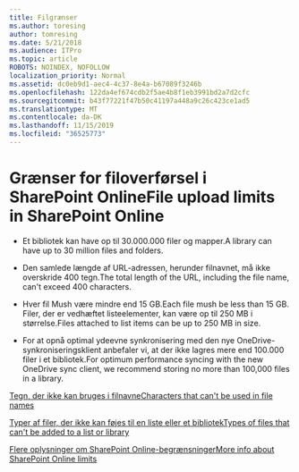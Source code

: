 ```yaml
---
title: Filgrænser
ms.author: toresing
author: tomresing
ms.date: 5/21/2018
ms.audience: ITPro
ms.topic: article
ROBOTS: NOINDEX, NOFOLLOW
localization_priority: Normal
ms.assetid: dc0eb9d1-aec4-4c37-8e4a-b67089f3246b
ms.openlocfilehash: 122da4ef674cdb2f5ae4b8f1eb3991bd2a7d2cfc
ms.sourcegitcommit: b43f77221f47b50c41197a448a9c26c423ce1ad5
ms.translationtype: MT
ms.contentlocale: da-DK
ms.lasthandoff: 11/15/2019
ms.locfileid: "36525773"
---
```

# <a name="file-upload-limits-in-sharepoint-online"></a><span data-ttu-id="54e40-102">Grænser for filoverførsel i SharePoint Online</span><span class="sxs-lookup"><span data-stu-id="54e40-102">File upload limits in SharePoint Online</span></span>

- <span data-ttu-id="54e40-103">Et bibliotek kan have op til 30.000.000 filer og mapper.</span><span class="sxs-lookup"><span data-stu-id="54e40-103">A library can have up to 30 million files and folders.</span></span>
    
- <span data-ttu-id="54e40-104">Den samlede længde af URL-adressen, herunder filnavnet, må ikke overskride 400 tegn.</span><span class="sxs-lookup"><span data-stu-id="54e40-104">The total length of the URL, including the file name, can't exceed 400 characters.</span></span>
    
- <span data-ttu-id="54e40-105">Hver fil Mush være mindre end 15 GB.</span><span class="sxs-lookup"><span data-stu-id="54e40-105">Each file mush be less than 15 GB.</span></span> <span data-ttu-id="54e40-106">Filer, der er vedhæftet listeelementer, kan være op til 250 MB i størrelse.</span><span class="sxs-lookup"><span data-stu-id="54e40-106">Files attached to list items can be up to 250 MB in size.</span></span>
    
- <span data-ttu-id="54e40-107">For at opnå optimal ydeevne synkronisering med den nye OneDrive-synkroniseringsklient anbefaler vi, at der ikke lagres mere end 100.000 filer i et bibliotek.</span><span class="sxs-lookup"><span data-stu-id="54e40-107">For optimum performance syncing with the new OneDrive sync client, we recommend storing no more than 100,000 files in a library.</span></span> 
    
[<span data-ttu-id="54e40-108">Tegn, der ikke kan bruges i filnavne</span><span class="sxs-lookup"><span data-stu-id="54e40-108">Characters that can't be used in file names</span></span>](https://go.microsoft.com/fwlink/?linkid=866430)
  
[<span data-ttu-id="54e40-109">Typer af filer, der ikke kan føjes til en liste eller et bibliotek</span><span class="sxs-lookup"><span data-stu-id="54e40-109">Types of files that can't be added to a list or library</span></span>](https://go.microsoft.com/fwlink/?linkid=273757)
  
[<span data-ttu-id="54e40-110">Flere oplysninger om SharePoint Online-begrænsninger</span><span class="sxs-lookup"><span data-stu-id="54e40-110">More info about SharePoint Online limits</span></span>](https://go.microsoft.com/fwlink/?linkid=271273)
  

